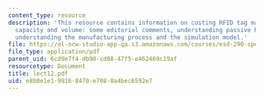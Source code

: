 ```yaml
---
content_type: resource
description: 'This resource contains information on costing RFID tag manufacturing,
  capacity and volume: some editorial comments, understanding passive RFID devices,
  understanding the manufacturing process and the simulation model.'
file: https://ol-ocw-studio-app-qa.s3.amazonaws.com/courses/esd-290-special-topics-in-supply-chain-management-spring-2005/e8b0e1e199168470e7080a4bec6592e7_lect12.pdf
file_type: application/pdf
parent_uid: 6cd9e7f4-db90-cd08-47f5-e462469c19af
resourcetype: Document
title: lect12.pdf
uid: e8b0e1e1-9916-8470-e708-0a4bec6592e7
---
```


